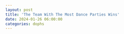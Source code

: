 ```yaml
---
layout: post
title: 'The Team With The Most Dance Parties Wins'
date: 2024-01-26 06:00:00
categories: dophs
---
```


